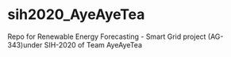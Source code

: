 # sih2020_AyeAyeTea
Repo for Renewable Energy Forecasting - Smart Grid project (AG-343)under SIH-2020 of Team AyeAyeTea
